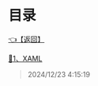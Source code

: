 # 目录  


[👈【返回】](/__Catalog__/dotnet/WPF/__Catalog__WPF)  


[📜1、XAML](/dotnet/WPF/1、XAML基础/1、XAML)  







> 2024/12/23 4:15:19
